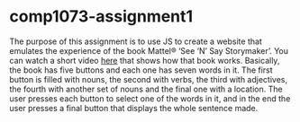 # comp1073-assignment1
The purpose of this assignment is to use JS to create a website that emulates the experience of the book Mattel® ‘See ‘N’ Say Storymaker’. You can watch a short video [here](https://www.youtube.com/watch?v=PsQVG3S5-9U&ab_channel=SoundBit) that shows how that book works. Basically, the book has five buttons and each one has seven words in it. The first button is filled with nouns, the second with verbs, the third with adjectives, the fourth with another set of nouns and the final one with a location. The user presses each button to select one of the words in it, and in the end the user presses a final button that displays the whole sentence made.
